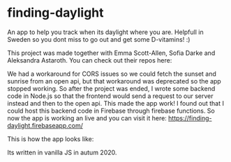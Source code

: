 # finding-daylight
An app to help you track when its daylight where you are. Helpfull in Sweden so you dont miss to go out and get some D-vitamins! :)

This project was made together with Emma Scott-Allen, Sofia Darke and Aleksandra Astaroth. You can check out their repos here:

We had a workaround for CORS issues so we could fetch the sunset and sunrise from an open api, but that workaround was deprecated so the app stopped working.
So after the project was ended, I wrote some backend code in Node.js so that the frontend would send a request to our server instead and then to the open api. This made the app work!
I found out that I could host this backend code in Firebase through firebase functions. So now the app is working an live and you can visit it here:
https://finding-daylight.firebaseapp.com/

This is how the app looks like:


Its written in vanilla JS in autum 2020.
